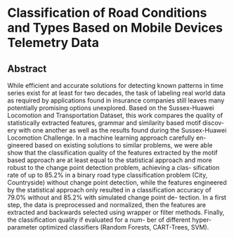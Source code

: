 # Classification of Road Conditions and Types Based on Mobile Devices Telemetry Data

## Abstract

While efficient and accurate solutions for detecting known patterns in
time series exist for at least for two decades, the task of labeling
real world data as required by applications found in insurance companies still leaves many potentially promising options unexplored.
Based on the Sussex-Huawei Locomotion and Transportation Dataset,
this work compares the quality of statistically extracted features,
grammar and similarity based motif discov-
ery with one another as well as the results found during the Sussex-Huawei
Locomotion Challenge. In a machine learning approach carefully en-
gineered based on existing solutions to similar problems, we were
able show that the classification quality of the features extracted by the
motif based approach are at least equal to the statistical approach and
more robust to the change point detection problem, achieving a clas-
sification rate of up to 85.2% in a binary road type classification problem
(City, Countryside) without change point detection, while the features
engineered by the statistical approach only resulted in a classification
accuracy of 79.0% without and 85.2% with simulated change point de-
tection. In a first step, the data is preprocessed and normalized, then
the features are extracted and backwards selected using wrapper or filter
methods. Finally, the classification quality if evaluated for a num-
ber of different hyper-parameter optimized classifiers (Random Forests,
CART-Trees, SVM).
